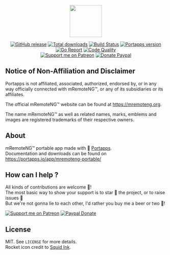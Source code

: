 <p align="center"><a href="https://portapps.io/app/mremoteng-portable/" target="_blank"><img width="100" src="https://github.com/portapps/mremoteng-portable/blob/master/res/papp.png"></a></p>

<p align="center">
  <a href="https://portapps.io/app/mremoteng-portable/#download"><img src="https://img.shields.io/github/release/portapps/mremoteng-portable.svg?style=flat-square" alt="GitHub release"></a>
  <a href="https://portapps.io/app/mremoteng-portable/#download"><img src="https://img.shields.io/github/downloads/portapps/mremoteng-portable/total.svg?style=flat-square" alt="Total downloads"></a>
  <a href="https://travis-ci.com/portapps/mremoteng-portable"><img src="https://img.shields.io/travis/com/portapps/mremoteng-portable/master.svg?style=flat-square" alt="Build Status"></a>
  <a href="https://github.com/portapps/portapps"><img src="https://img.shields.io/badge/portapps-1.25.0-479fdb.svg?style=flat-square" alt="Portapps version"></a>
  <a href="https://goreportcard.com/report/github.com/portapps/mremoteng-portable"><img src="https://goreportcard.com/badge/github.com/portapps/mremoteng-portable?style=flat-square" alt="Go Report"></a>
  <a href="https://www.codacy.com/app/portapps/mremoteng-portable"><img src="https://img.shields.io/codacy/grade/54eaa7f471254f109d9ecf70e7399635.svg?style=flat-square" alt="Code Quality"></a>
  <br /><a href="https://www.patreon.com/crazymax"><img src="https://img.shields.io/badge/donate-patreon-f96854.svg?logo=patreon&style=flat-square" alt="Support me on Patreon"></a>
  <a href="https://www.paypal.me/crazyws"><img src="https://img.shields.io/badge/donate-paypal-00457c.svg?logo=paypal&style=flat-square" alt="Donate Paypal"></a>
</p>

## Notice of Non-Affiliation and Disclaimer

Portapps is not affiliated, associated, authorized, endorsed by, or in any way officially connected with mRemoteNG™, or any of its subsidiaries or its affiliates.

The official mRemoteNG™ website can be found at https://mremoteng.org.

The name mRemoteNG™ as well as related names, marks, emblems and images are registered trademarks of their respective owners.

## About

mRemoteNG™ portable app made with 🚀 [Portapps](https://portapps.io).<br />
Documentation and downloads can be found on https://portapps.io/app/mremoteng-portable/

## How can I help ?

All kinds of contributions are welcome :raised_hands:!<br />
The most basic way to show your support is to star :star2: the project, or to raise issues :speech_balloon:<br />
But we're not gonna lie to each other, I'd rather you buy me a beer or two :beers:!

[![Support me on Patreon](https://portapps.io/img/patreon.png)](https://www.patreon.com/crazymax) 
[![Paypal Donate](https://portapps.io/img/paypal-donate.png)](https://www.paypal.me/crazyws)

## License

MIT. See `LICENSE` for more details.<br />
Rocket icon credit to [Squid Ink](http://thesquid.ink).
